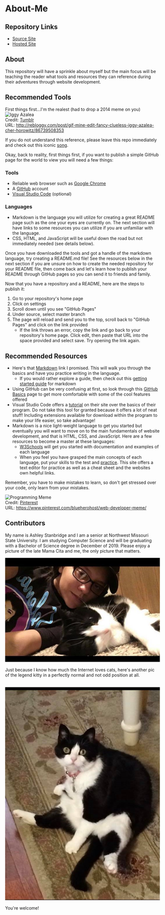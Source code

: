 # About-Me

## Repository Links
- [Source Site](https://github.com/AshleyStanbridge96/about-me) 
- [Hosted Site](https://ashleystanbridge96.github.io/about-me/) 

## About
This repository will have a sprinkle about myself but the main focus will be teaching the reader what tools and resources they can reference during their adventures through website development.
## Recommended Tools
First things first...I'm the realest (had to drop a 2014 meme on you)
![Iggy Azalea](http://24.media.tumblr.com/9499e538437830c45818c5eb563a6f49/tumblr_n63sci2c1H1r65oxko1_r2_500.gif)<br/>
Credit: [Tumblr](http://rebloggy.com/post/gif-mine-edit-fancy-clueless-iggy-azalea-cher-horowitz/86739508353)<br/>
URL: http://rebloggy.com/post/gif-mine-edit-fancy-clueless-iggy-azalea-cher-horowitz/86739508353

If you do not understand this reference, please leave this repo immediately and check out this iconic [song](https://www.youtube.com/watch?v=O-zpOMYRi0w). 

Okay, back to reality, first things first, if you want to publish a simple GitHub page for the world to view you will need a few things:
### Tools
- Reliable web browser such as [Google Chrome](https://www.google.com/chrome/)
- A [GitHub](https://github.com/) account
- [Visual Studio Code](https://code.visualstudio.com/) (optional)

### Languages
- Markdown is the language you will utilize for creating a great README page such as the one your eyes are currently on. The next section will have links to some resources you can utilize if you are unfamiliar with the language.
- CSS, HTML, and JavaScript will be useful down the road but not immediately needed (see details below).

Once you have downloaded the tools and got a handle of the markdown language, try creating a README.md file! See the resources below in the next section if you are unsure on how to create the needed repository for your README file, then come back and let's learn how to publish your README through GitHub pages so you can send it to friends and family. 

Now that you have a repository and a README, here are the steps to publish it:
1. Go to your repository's home page
2. Click on settings
3. Scroll down until you see "GitHub Pages"
4. Under source, select master branch
5. The page will reload and send you to the top, scroll back to "GitHub Pages" and click on the link provided
    - If the link throws an error, copy the link and go back to your repository's home page. Click edit, then paste that URL into the space provided and select save. Try opening the link again. 

## Recommended Resources
- Here's that [Markdown](https://www.markdowntutorial.com/) link I promised. This will walk you through the basics and have you practice writing in the language.
    - If you would rather explore a guide, then check out this [getting started guide](https://www.markdownguide.org/getting-started/) for markdown
- Using GitHub can be very confusing at first, so look through this [GitHub Basics](https://guides.github.com/activities/hello-world/) page to get more comfortable with some of the cool features offered
- Visual Studio Code offers a [tutorial](https://code.visualstudio.com/docs/introvideos/basics) on their site over the basics of their program. Do not take this tool for granted because it offers a lot of neat stuff! Including extensions available for download within the program to make your life easier, so take advantage!
- Markdown is a nice light-weight language to get you started but eventually you will want to move on to the main fundamentals of website development, and that is HTML, CSS, and JavaScript. Here are a few resources to become a master at these languages:
    - [W3Schools](https://www.w3schools.com/) will get you started with documentation and examples of each language
    - When you feel you have grasped the main concepts of each language, put your skills to the test and [practice](https://html-css-js.com/). This site offers a text editor for practice as well as a cheat sheet and the websites own helpful links.

Remember, you have to make mistakes to learn, so don't get stressed over your code, only learn from your mistakes.

![Programming Meme](https://i.pinimg.com/236x/aa/42/e2/aa42e21bf7047a27903f2a45e8f0e84d.jpg)
<br/>Credit: [Pinterest](https://www.pinterest.com/blueherohost/web-developer-meme/)
<br/>URL: https://www.pinterest.com/blueherohost/web-developer-meme/
## Contributors
My name is Ashley Stanbridge and I am a senior at Northwest Missouri State University. I am studying Computer Science and will be graduating with a Bachelor of Science degree in December of 2019. Please enjoy a picture of the late Mama Cita and me, the only picture that matters.

![Mama and I](pic-for-GitHub-page.jpg)

Just because I know how much the Internet loves cats, here's another pic of the legend kitty in a perfectly normal and not odd position at all.

<br/>![Mama Cita](mama.jpg)

You're welcome!
